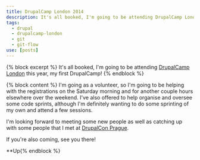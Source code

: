 ```yaml
---
title: DrupalCamp London 2014
description: It's all booked, I'm going to be attending DrupalCamp London.
tags:
  - drupal
  - drupalcamp-london
  - git
  - git-flow
use: [posts]
---
```

{% block excerpt %}
It's all booked, I'm going to be attending [DrupalCamp London](http://2014.drupalcamplondon.co.uk) this year, my first DrupalCamp!
{% endblock %}

{% block content %}
I'm going as a volunteer, so I'm going to be helping with the registrations on the Saturday morning and for another couple hours elsewhere over the weekend. I've also offered to help organise and oversee some code sprints, although I'm definitely wanting to do some sprinting of my own and attend a few sessions.

I'm looking forward to meeting some new people as well as catching up with some people that I met at [DrupalCon Prague](http://prague2013.drupal.org).

If you're also coming, see you there!

**Up{% endblock %}
